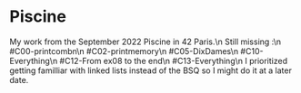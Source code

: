 # Piscine
My work from the September 2022 Piscine in 42 Paris.\n
Still missing :\n
#C00-printcombn\n
#C02-printmemory\n
#C05-DixDames\n
#C10-Everything\n
#C12-From ex08 to the end\n
#C13-Everything\n
I prioritized getting familliar with linked lists instead of the BSQ so I might do it at a later date.
